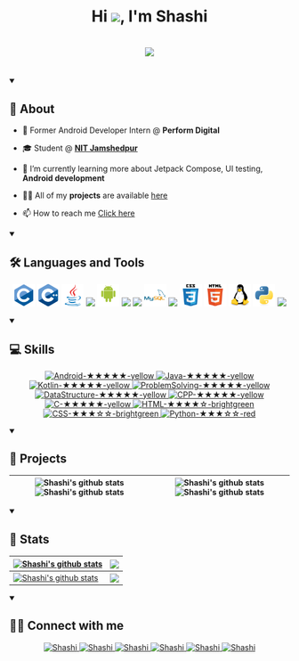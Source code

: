 <h1 align="center">Hi <img src="https://media.giphy.com/media/hvRJCLFzcasrR4ia7z/giphy.gif" width="30px"/>, I'm Shashi
<p align="center">
<!--   <a href="https://github.com/DenverCoder1/readme-typing-svg"> -->
    <img src="https://readme-typing-svg.herokuapp.com?color=F0F0F0&width=380&height=45&lines=A+passionate+Android+Developer;Android+|+JAVA+|+KOTLIN;Database:+MYSQL+,+Firebase&center=true"></a>
</p>
</h1>


<details open> 
  <summary><h2>🤖 About</h2></summary>

- 🔭 Former Android Developer Intern @ **Perform Digital**

- 🎓 Student @ **<a href="http://www.nitjsr.ac.in/">NIT Jamshedpur</a>**

- 🌱 I’m currently learning more about Jetpack Compose, UI testing, **Android development**

- 👨‍💻 All of my **projects** are available [here](https://kt-shashi.github.io/)

- 📫 How to reach me [Click here](https://www.linkedin.com/in/kt-shashi/)

</details>

<!-- ----------------------------------------------------------------------------------------------------------------------------------------->

<details open> 
  <summary><h2>🛠️ Languages and Tools</h2></summary>

<p align="center">
<code><img height="40" src="https://raw.githubusercontent.com/devicons/devicon/master/icons/c/c-original.svg" /></code>
<code><img height="40" src="https://raw.githubusercontent.com/devicons/devicon/master/icons/cplusplus/cplusplus-original.svg" /></code>
<code><img height="40" src="https://raw.githubusercontent.com/devicons/devicon/master/icons/java/java-original.svg" /></code>
<code><img height="40" src="https://www.vectorlogo.zone/logos/kotlinlang/kotlinlang-icon.svg" /></code>
<code><img height="40" src="https://raw.githubusercontent.com/devicons/devicon/master/icons/android/android-original-wordmark.svg" /></code>
<code><img height="40" src="https://www.vectorlogo.zone/logos/firebase/firebase-icon.svg" /></code>
<code><img height="40" src="https://www.vectorlogo.zone/logos/sqlite/sqlite-icon.svg" /></code>
<code><img height="40" src="https://raw.githubusercontent.com/devicons/devicon/master/icons/mysql/mysql-original-wordmark.svg" /></code>
<code><img height="40" src="https://www.vectorlogo.zone/logos/git-scm/git-scm-icon.svg" /></code>
<code><img height="40" src="https://raw.githubusercontent.com/devicons/devicon/master/icons/css3/css3-original-wordmark.svg" /></code>
<code><img height="40" src="https://raw.githubusercontent.com/devicons/devicon/master/icons/html5/html5-original-wordmark.svg" /></code>
<code><img height="40" src="https://raw.githubusercontent.com/devicons/devicon/master/icons/linux/linux-original.svg" /></code>
<code><img height="40" src="https://raw.githubusercontent.com/devicons/devicon/master/icons/python/python-original.svg" /></code>
<code><img height="40" src="https://www.vectorlogo.zone/logos/opencv/opencv-icon.svg" /></code>
</p>

</details>

<!-- --------------------------------------------------------------------------------------------------------------------------------------- -->

<details open> 
  <summary><h2>💻 Skills</h2></summary>
  
<p align="center">
  <a href="https://img.shields.io/badge/Android-★★★★★★-yellow">
   <img alt="Android-★★★★★-yellow" src="https://img.shields.io/badge/Android-★★★★★-yellow" />
  </a>
  <a href="https://img.shields.io/badge/Java-★★★★★★-yellow">
   <img alt="Java-★★★★★-yellow" src="https://img.shields.io/badge/Java-★★★★★-yellow" />
  </a>
  <a href="https://img.shields.io/badge/Kotlin-★★★★★★-yellow">
   <img alt="Kotlin-★★★★★-yellow" src="https://img.shields.io/badge/Kotlin-★★★★★-yellow" />
  </a>
  <a href="https://img.shields.io/badge/ProblemSolving-★★★★★★-yellow">
   <img alt="ProblemSolving-★★★★★-yellow" src="https://img.shields.io/badge/ProblemSolving-★★★★★-yellow" />
  </a>
  <a href="https://img.shields.io/badge/DataStructure-★★★★★-yellow">
   <img alt="DataStructure-★★★★★-yellow" src="https://img.shields.io/badge/DataStructure-★★★★★-yellow" />
  </a>
  <a href="https://img.shields.io/badge/CPP-★★★★★-yellow">
   <img alt="CPP-★★★★★-yellow" src="https://img.shields.io/badge/CPP-★★★★★-yellow" />
  </a>
  <a href="https://img.shields.io/badge/C-★★★★★-yellow">
   <img alt="C-★★★★★-yellow" src="https://img.shields.io/badge/C-★★★★★-yellow" />
  </a>
  <a href="https://img.shields.io/badge/HTML-★★★★☆-brightgreen">
   <img alt="HTML-★★★★☆-brightgreen" src="https://img.shields.io/badge/HTML-★★★★☆-brightgreen" />
  </a>
  <a href="https://img.shields.io/badge/CSS-★★★☆☆-brightgreen">
   <img alt="CSS-★★★☆☆-brightgreen" src="https://img.shields.io/badge/CSS-★★★☆☆-brightgreen" />
  </a>
  <a href="https://img.shields.io/badge/Python-★★★☆☆-red">
   <img alt="Python-★★★☆☆-red" src="https://img.shields.io/badge/Python-★★★☆☆-red" />
   </a>
</p>

</details>

<!-- --------------------------------------------------------------------------------------------------------------------------------------- -->   

<details open> 
  <summary><h2>📘 Projects</h2></summary>

| ![Shashi's github stats](https://github-readme-stats.vercel.app/api/pin/?username=kt-shashi&repo=wittyape&cache_seconds=86400&theme=vision-friendly-dark) ![Shashi's github stats](https://github-readme-stats.vercel.app/api/pin/?username=kt-shashi&repo=blog-mob&cache_seconds=86400&theme=vision-friendly-dark) | ![Shashi's github stats](https://github-readme-stats.vercel.app/api/pin/?username=kt-shashi&repo=newsdozz&cache_seconds=86400&theme=vision-friendly-dark) ![Shashi's github stats](https://github-readme-stats.vercel.app/api/pin/?username=kt-shashi&repo=CloudNotes&cache_seconds=86400&theme=vision-friendly-dark) | 
| ------------- | ------------- |

</details>

<!-- --------------------------------------------------------------------------------------------------------------------------------------- -->

<details open> 
  <summary><h2>📶 Stats</h2></summary>

<!-- <a href="https://github.com/kt-shashi"><img align="center" src="https://streak-stats.demolab.com/?user=kt-shashi&theme=highcontrast" alt="Shashi's github stats" /></a>  -->

| <a href="https://github.com/kt-shashi"><img align="center" src="https://streak-stats.demolab.com/?user=kt-shashi&theme=highcontrast" alt="Shashi's github stats" /></a> | <a href="https://github.com/kt-shashi"><img align="center" src="https://github-readme-stats.vercel.app/api/top-langs/?username=kt-shashi&theme=highcontrast" /></a> |
| ------------- | ------------- |
| <a href="https://github.com/kt-shashi"><img align="center" src="https://github-readme-stats.vercel.app/api?username=kt-shashi&count_private=true&theme=vision-friendly-dark&show_icons=true" alt="Shashi's github stats" /></a> | <a href="https://github.com/kt-shashi"><img align="center" src="https://github-readme-stats.vercel.app/api/top-langs/?username=kt-shashi&layout=compact&theme=vision-friendly-dark" /></a> |

</details>

<!-- --------------------------------------------------------------------------------------------------------------------------------------- -->   

<details open> 
  <summary><h2>🙋‍♂️ Connect with me</h2></summary>

<p align="center">
  
 <a href="https://linkedin.com/in/kt-shashi">
   <img alt="Shashi" src="https://img.shields.io/badge/-LinkedIn-blue?style=flat-square&logo=Linkedin&logoColor=white&link=https://linkedin.com/in/kt-shashi/" />
 </a>
  
 <a href="https://dev.to/shashi10">
   <img alt="Shashi" src="https://img.shields.io/badge/-DEV.TO-black?style=flat-square&logo=Dev&logoColor=white&link=https://dev.to/shashi10" />
 </a>
  
 <a href="https://www.instagram.com/kt.shashi">
   <img alt="Shashi" src="https://img.shields.io/badge/-Instagram-red?style=flat-square&logo=Instagram&logoColor=white&link=https://www.instagram.com/kt.shashi/" />
 </a>

 </a>
 <a href="mailto:shkt03@gmail.com">
   <img alt="Shashi" src="https://img.shields.io/badge/-Gmail-pink?style=flat-square&logo=Gmail&logoColor=white&link=mailto:shkt03@gmail.com" />
 </a>
 
 <a href="https://kt-shashi.github.io/">
   <img alt="Shashi" src="https://img.shields.io/badge/-Website-olive?style=flat-square&logo=Website&logoColor=white&link=https://kt-shashi.github.io" />
 </a>
 
 <a href="https://github.com/kt-shashi">
   <img alt="Shashi" src="https://img.shields.io/github/followers/kt-shashi?label=follow&style=social" />
 </a>   
 
</p>

</details>

<!-- --------------------------------------------------------------------------------------------------------------------------------------- -->



